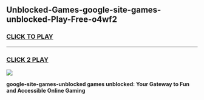 
## Unblocked-Games-google-site-games-unblocked-Play-Free-o4wf2
<h3>
<a href="https://premium76.site?title=google-site-games-unblocked&ref=19M">CLICK TO PLAY</a></h3>
<hr>

<h3>
<a href="https://premium76.site?title=google-site-games-unblocked&ref=19M">CLICK 2 PLAY</a>
  
</h3>

<a href="https://premium76.site?title=google-site-games-unblocked&ref=19M"><img src="https://clearcache.store/games.png"></a>


**google-site-games-unblocked games unblocked: Your Gateway to Fun and Accessible Online Gaming**
